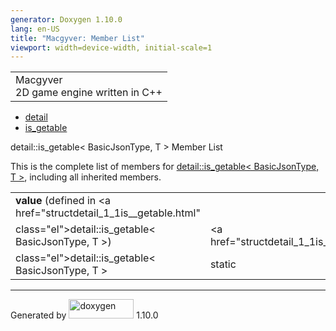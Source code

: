 ```yaml
---
generator: Doxygen 1.10.0
lang: en-US
title: "Macgyver: Member List"
viewport: width=device-width, initial-scale=1
---
```


<div id="top">

<div id="titlearea">

<table data-cellspacing="0" data-cellpadding="0">
<colgroup>
<col style="width: 100%" />
</colgroup>
<tbody>
<tr id="projectrow" class="odd">
<td id="projectalign"><div id="projectname">
Macgyver
</div>
<div id="projectbrief">
2D game engine written in C++
</div></td>
</tr>
</tbody>
</table>

</div>

<div id="main-nav">

</div>

<div id="nav-path" class="navpath">

- <a href="namespacedetail.html" class="el">detail</a>
- <a href="structdetail_1_1is__getable.html" class="el">is_getable</a>

</div>

</div>

<div class="header">

<div class="headertitle">

<div class="title">

detail::is_getable\< BasicJsonType, T \> Member List

</div>

</div>

</div>

<div class="contents">

This is the complete list of members for
<a href="structdetail_1_1is__getable.html"
class="el">detail::is_getable&lt; BasicJsonType, T &gt;</a>, including
all inherited members.

|                                                                  |                                                             |                                    |
|------------------------------------------------------------------|-------------------------------------------------------------|------------------------------------|
| **value** (defined in <a href="structdetail_1_1is__getable.html" 
 class="el">detail::is_getable&lt; BasicJsonType, T &gt;</a>)      | <a href="structdetail_1_1is__getable.html"                  
                                                                    class="el">detail::is_getable&lt; BasicJsonType, T &gt;</a>  | <span class="mlabel">static</span> |

</div>

------------------------------------------------------------------------

<span class="small">Generated
by [<img src="doxygen.svg" class="footer" width="104" height="31"
alt="doxygen" />](https://www.doxygen.org/index.html) 1.10.0</span>

